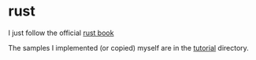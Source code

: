 # rust

I just follow the official [rust book](https://doc.rust-lang.org/book/second-edition/)

The samples I implemented (or copied) myself are in the [tutorial](/tutorial) directory.
